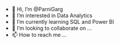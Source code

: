 - 👋 Hi, I’m @ParniGarg
- 👀 I’m interested in Data Analytics 
- 🌱 I’m currently learning SQL and Power BI
- 💞️ I’m looking to collaborate on ...
- 📫 How to reach me ...

<!---
ParniGarg/ParniGarg is a ✨ special ✨ repository because its `README.md` (this file) appears on your GitHub profile.
You can click the Preview link to take a look at your changes.
--->
